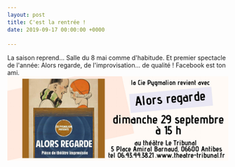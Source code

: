 ```yaml
---
layout: post
title: C'est la rentrée !
date: 2019-09-17 00:00:00 +0000

---
```

La saison reprend... Salle du 8 mai comme d'habitude. Et premier spectacle de l'année: Alors regarde, de l'improvisation... de qualité ! Facebook est ton ami.
![](/images/2019/alors_regarde.jpg)